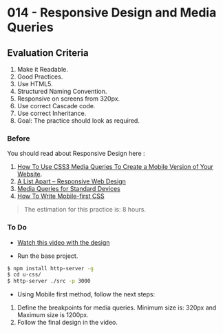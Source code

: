 # 014 - Responsive Design and Media Queries

## Evaluation Criteria

1. Make it Readable.
2. Good Practices.
3. Use HTML5.
4. Structured Naming Convention.
5. Responsive on screens from 320px.
6. Use correct Cascade code.
7. Use correct Inheritance.
8. Goal: The practice should look as required.


### Before 
You should read about Responsive Design here :

1. [How To Use CSS3 Media Queries To Create a Mobile Version of Your Website][1].
2. [A List Apart – Responsive Web Design][2]
3. [Media Queries for Standard Devices][3]
4. [How To Write Mobile-first CSS][4]

> The estimation for this practice is: 8 hours.

### To Do

- [Watch this video with the design][5] 

- Run the base project.

```sh
$ npm install http-server -g
$ cd u-css/
$ http-server ./src -p 3000
```

- Using Mobile first method, follow the next steps:

1. Define the breakpoints for media queries. Minimum size is: 320px and Maximum size is 1200px.
2. Follow the final design in the video.

[1]: https://www.smashingmagazine.com/2010/07/how-to-use-css3-media-queries-to-create-a-mobile-version-of-your-website/
[2]: https://alistapart.com/article/responsive-web-design
[3]: https://css-tricks.com/snippets/css/media-queries-for-standard-devices/
[4]: https://zellwk.com/blog/how-to-write-mobile-first-css/
[5]: https://drive.google.com/a/talosdigital.com/file/d/1hLOiRqN88kwMrt41P-7Lab5fZ5l9ObMt/view?usp=sharing
